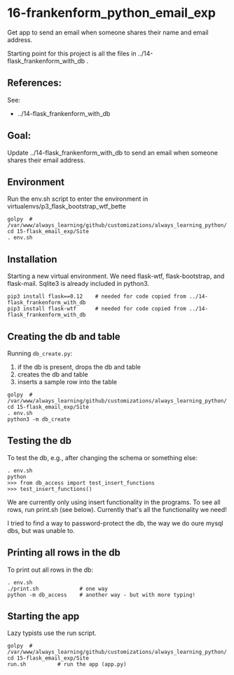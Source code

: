 
# 16-frankenform_python_email_exp

Get app to send an email when someone shares their name and email address.

Starting point for this project is all the files in ../14-flask_frankenform_with_db .

## References:

See:

* ../14-flask_frankenform_with_db

## Goal:

Update ../14-flask_frankenform_with_db to send an email when someone shares their email address.

## Environment

Run the env.sh script to enter the environment in virtualenvs/p3_flask_bootstrap_wtf_bette

```
golpy  # /var/www/always_learning/github/customizations/always_learning_python/
cd 15-flask_email_exp/Site
. env.sh
```

## Installation

Starting a new virtual environment.  We need flask-wtf, flask-bootstrap, and flask-mail.
Sqlite3 is already included in python3.

```
pip3 install flask==0.12    # needed for code copied from ../14-flask_frankenform_with_db
pip3 install flask-wtf      # needed for code copied from ../14-flask_frankenform_with_db
```

## Creating the db and table

Running `db_create.py`:

1. if the db is present, drops the db and table
2. creates the db and table
3. inserts a sample row into the table

```
golpy  # /var/www/always_learning/github/customizations/always_learning_python/
cd 15-flask_email_exp/Site
. env.sh
python3 -m db_create
```

## Testing the db

To test the db, e.g., after changing the schema or something else:

```
. env.sh
python
>>> from db_access import test_insert_functions
>>> test_insert_functions()
```

We are currently only using insert functionality in the programs.
To see all rows, run print.sh (see below).  Currently that's all the functionality we need!

I tried to find a way to password-protect the db, the way we do oure mysql dbs, but was unable to.

## Printing all rows in the db

To print out all rows in the db:

```
. env.sh
./print.sh             # one way
python -m db_access    # another way - but with more typing!
```

## Starting the app

Lazy typists use the run script.

```
golpy  # /var/www/always_learning/github/customizations/always_learning_python/
cd 15-flask_email_exp/Site
run.sh          # run the app (app.py)
```

